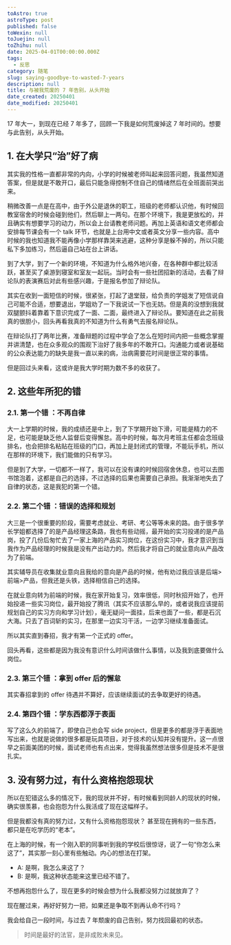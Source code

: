 ```yaml
---
toAstro: true
astroType: post
published: false
toWexin: null
toJuejin: null
toZhihu: null
date: 2025-04-01T00:00:00.000Z
tags:
  - 反思
category: 随笔
slug: saying-goodbye-to-wasted-7-years
description: null
title: 与被我荒废的 7 年告别，从头开始
date_created: 20250401
date_modified: 20250401
---
```

17 年大一，到现在已经 7 年多了，回顾一下我是如何荒废掉这 7 年时间的。想要与此告别，从头开始。

## 1. 在大学只“治”好了病

其实我的性格一直都非常的内向，小学的时候被老师叫起来回答问题，我虽然知道答案，但是就是不敢开口，最后只能急得控制不住自己的情绪然后在全班面前哭出来。

稍微改善一点是在高中，由于外公是退休的职工，班级的老师都认识他，有时候回教室宿舍的时候会碰到他们，然后聊上一两句。在那个环境下，我是更放松的，并且确实有想要学习的动力，所以会上台请教老师问题。再加上英语和语文老师都会安排每节课会有一个 talk 环节，也就是上台用中文或者英文分享一些内容。高中时候的我也知道我不能再像小学那样靠哭来逃避，这种分享是躲不掉的，所以只能私下多加练习，然后逼自己站在台上讲话。

到了大学，到了一个新的环境，不知道为什么格外地兴奋，在各种群中都比较活跃，甚至买了桌游到寝室和室友一起玩。当时会有一些社团招新的活动，去看了辩论队的表演赛后对此有些感兴趣，于是报名参加了辩论队。

其实在收到一面短信的时候，很紧张，打起了退堂鼓，给负责的学姐发了短信说自己可能不合适，想要退出，学姐劝了一下我说试一下也无妨。但是真的没想到我就双腿颤抖着靠着下意识完成了一面、二面，最终进入了辩论队。要知道在此之前我真的很胆小，回头再看我真的不知道为什么有勇气去报名辩论队。

在辩论队打了两年比赛，准备辩题的过程中学会了怎么在短时间内把一些概念掌握并讲清楚，也在众多观众的围观下治好了我多年的不敢开口。沟通能力或者说基础的公众表达能力的缺失是我一直以来的病，治病需要花时间是很正常的事情。  

但是回过头来看，这或许是我大学时期为数不多的收获了。

## 2. 这些年所犯的错

### 2.1. 第一个错 ：不再自律

大一上学期的时候，我的成绩还是中上，到了下学期开始下滑，可能是精力的不足，也可能是缺乏他人监督后变得懈怠。高中的时候，每次月考班主任都会念班级排名，也会把排名粘贴在班级的门口，再加上是封闭式的管理，不能玩手机，所以在那样的环境下，我们能做的只有学习。

但是到了大学，一切都不一样了，我可以在没有课的时候回宿舍休息，也可以去图书馆泡着，这都是自己的选择，不过选择的后果也需要自己承担。我渐渐地失去了自律的状态，这是我犯的第一个错。

### 2.2. 第二个错 ：错误的选择和规划

大三是一个很重要的阶段，需要考虑就业、考研、考公等等未来的路。由于很多学长学姐都选择了的是产品经理这条路，我也有些动摇，最开始的实习投递的是产品岗，投了几份后匆忙去了一家上海的产品实习岗位，在这份实习中，我才意识到当我作为产品经理的时候我是没有产出动力的。然后我才将自己的就业意向从产品改为了前端。

其实辅导员在收集就业意向且我给的意向是产品的时候，他有劝过我应该是后端>前端>产品，但我还是头铁，选择相信自己的选择。

在就业意向转为前端的时候，我在家开始复习，效率很低，同时秋招开始了，也开始投递一些实习岗位，最开始投了腾讯（其实不应该那么早的，或者说我应该提前规划自己的实习方向和学习计划），毫无疑问一面挂，后来也面了一些，都是石沉大海。只去了百词斩的实习，在那里一边实习干活，一边学习继续准备面试。

所以其实直到春招，我才有第一个正式的 offer。

回头再看，这些都是因为我没有意识什么时间该做什么事情，以及我到底要做什么岗位。

### 2.3. 第三个错 ：拿到 offer 后的懈怠

其实春招拿到的 offer 待遇并不算好，应该继续面试的去争取更好的待遇。

### 2.4. 第四个错 ：学东西都浮于表面

写了这么久的前端了，即使自己也会写 side project，但是更多的都是浮于表面地写出来，也就是说做的很多都是玩具项目，对于技术的认知并没有提升。这一点很早之前面美团的时候，面试老师也有点出来，觉得我虽然想法很多但是技术不是很扎实。  

## 3. 没有努力过，有什么资格抱怨现状

所以在犯错这么多的情况下，我的现状并不好，有时候看到同龄人的现状的时候，确实很羡慕，也会抱怨为什么我活成了现在这幅样子。  

但是我都没有真的努力过，又有什么资格抱怨现状？  甚至现在拥有的一些东西，都只是在吃学历的“老本”。 

在上海的时候，有一个刚入职的同事听到我的学校后很惊讶，说了一句“你怎么来这了”，其实那一刻心里有些触动。内心的想法在打架。  
- A: 是啊，我怎么来这了？
- B: 是啊，我这种状态能来这里已经不错了。

不想再抱怨什么了，现在更多的时候会想为什么我都没努力过就放弃了？

现在醒过来，再好好努力一把，如果还是争取不到再认命不行吗？  

我会给自己一段时间，与过去 7 年颓废的自己告别，努力找回最初的状态。    

> 时间是最好的法官，是非成败未来见。
